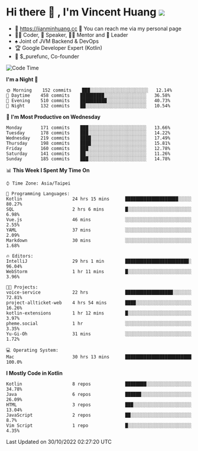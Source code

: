 # Hi there 👋 , I'm Vincent Huang ![](https://komarev.com/ghpvc/?username=Jian-Min-Huang)
- 💎 https://jianminhuang.cc 🙋 You can reach me via my personal page
- 👨‍💻 Coder, 🎤 Speaker, 👨‍🏫 Mentor and 🚀 Leader
- ♠️ Joint of JVM Backend & DevOps
- 🏆 Google Developer Expert (Kotlin)
- 💼 $_purefunc, Co-founder

<!--START_SECTION:waka-->
![Code Time](http://img.shields.io/badge/Code%20Time-1%2C136%20hrs%2056%20mins-blue)

**I'm a Night 🦉** 

```text
🌞 Morning    152 commits    ███░░░░░░░░░░░░░░░░░░░░░░   12.14% 
🌆 Daytime    458 commits    █████████░░░░░░░░░░░░░░░░   36.58% 
🌃 Evening    510 commits    ██████████░░░░░░░░░░░░░░░   40.73% 
🌙 Night      132 commits    ██░░░░░░░░░░░░░░░░░░░░░░░   10.54%

```
📅 **I'm Most Productive on Wednesday** 

```text
Monday       171 commits    ███░░░░░░░░░░░░░░░░░░░░░░   13.66% 
Tuesday      178 commits    ███░░░░░░░░░░░░░░░░░░░░░░   14.22% 
Wednesday    219 commits    ████░░░░░░░░░░░░░░░░░░░░░   17.49% 
Thursday     198 commits    ████░░░░░░░░░░░░░░░░░░░░░   15.81% 
Friday       160 commits    ███░░░░░░░░░░░░░░░░░░░░░░   12.78% 
Saturday     141 commits    ██░░░░░░░░░░░░░░░░░░░░░░░   11.26% 
Sunday       185 commits    ███░░░░░░░░░░░░░░░░░░░░░░   14.78%

```


📊 **This Week I Spent My Time On** 

```text
⌚︎ Time Zone: Asia/Taipei

💬 Programming Languages: 
Kotlin                   24 hrs 15 mins      ████████████████████░░░░░   80.27% 
SQL                      2 hrs 6 mins        █░░░░░░░░░░░░░░░░░░░░░░░░   6.98% 
Vue.js                   46 mins             ░░░░░░░░░░░░░░░░░░░░░░░░░   2.55% 
YAML                     37 mins             ░░░░░░░░░░░░░░░░░░░░░░░░░   2.09% 
Markdown                 30 mins             ░░░░░░░░░░░░░░░░░░░░░░░░░   1.68%

🔥 Editors: 
IntelliJ                 29 hrs 1 min        ████████████████████████░   96.04% 
WebStorm                 1 hr 11 mins        █░░░░░░░░░░░░░░░░░░░░░░░░   3.96%

🐱‍💻 Projects: 
voice-service            22 hrs              ██████████████████░░░░░░░   72.81% 
project-allticket-web    4 hrs 54 mins       ████░░░░░░░░░░░░░░░░░░░░░   16.26% 
kotlin-extensions        1 hr 12 mins        █░░░░░░░░░░░░░░░░░░░░░░░░   3.97% 
pheme.social             1 hr                ░░░░░░░░░░░░░░░░░░░░░░░░░   3.35% 
Yu-Gi-Oh                 31 mins             ░░░░░░░░░░░░░░░░░░░░░░░░░   1.72%

💻 Operating System: 
Mac                      30 hrs 13 mins      █████████████████████████   100.0%

```

**I Mostly Code in Kotlin** 

```text
Kotlin                   8 repos             ████████░░░░░░░░░░░░░░░░░   34.78% 
Java                     6 repos             ██████░░░░░░░░░░░░░░░░░░░   26.09% 
HTML                     3 repos             ███░░░░░░░░░░░░░░░░░░░░░░   13.04% 
JavaScript               2 repos             ██░░░░░░░░░░░░░░░░░░░░░░░   8.7% 
Vim Script               1 repo              █░░░░░░░░░░░░░░░░░░░░░░░░   4.35%

```



 Last Updated on 30/10/2022 02:27:20 UTC
<!--END_SECTION:waka-->
